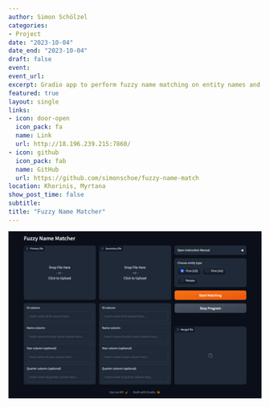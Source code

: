 ```yaml
---
author: Simon Schölzel
categories:
- Project
date: "2023-10-04"
date_end: "2023-10-04"
draft: false
event: 
event_url: 
excerpt: Gradio app to perform fuzzy name matching on entity names and merge financial datasets in the absence of unique keys. Allows for docker deployment.
featured: true
layout: single
links:
- icon: door-open
  icon_pack: fa
  name: Link
  url: http://18.196.239.215:7860/
- icon: github
  icon_pack: fab
  name: GitHub
  url: https://github.com/simonschoe/fuzzy-name-match
location: Khorinis, Myrtana
show_post_time: false
subtitle: 
title: "Fuzzy Name Matcher"
---
```


![](fnm.jpg)
